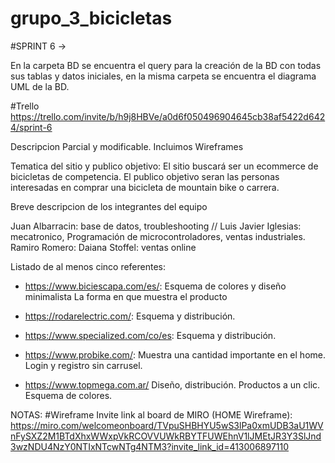 # grupo_3_bicicletas


#SPRINT 6 ->

En la carpeta BD se encuentra el query para la creación de la BD con todas sus tablas y datos iniciales,
en la misma carpeta se encuentra el diagrama UML de la BD.


#Trello
https://trello.com/invite/b/h9j8HBVe/a0d6f050496904645cb38af5422d6424/sprint-6



Descripcion Parcial y modificable. Incluimos Wireframes

Tematica del sitio y publico objetivo: El sitio buscará ser un ecommerce de bicicletas de competencia.
El publico objetivo seran las personas interesadas en comprar una bicicleta de mountain bike o carrera.


Breve descripcion de los integrantes del equipo

Juan Albarracin: base de datos, troubleshooting //
Luis Javier Iglesias: mecatronico, Programación de microcontroladores, ventas industriales.
Ramiro Romero: 
Daiana Stoffel:  ventas online


Listado de al menos cinco referentes: 

- https://www.biciescapa.com/es/:
    Esquema de colores y diseño minimalista
    La forma en que muestra el producto

- https://rodarelectric.com/:
    Esquema y distribución.

- https://www.specialized.com/co/es:
    Esquema y distribución.

- https://www.probike.com/:
    Muestra una cantidad importante en el home.
    Login y registro sin carrusel.
    
- https://www.topmega.com.ar/
    Diseño, distribución.
    Productos a un clic. 
    Esquema de colores.




NOTAS:
#Wireframe
Invite link al board de MIRO (HOME Wireframe): https://miro.com/welcomeonboard/TVpuSHBHYU5wS3lPa0xmUDB3aU1WVnFySXZ2M1BTdXhxWWxpVkRCOVVUWkRBYTFUWEhnV1lJMEtJR3Y3SlJnd3wzNDU4NzY0NTIxNTcwNTg4NTM3?invite_link_id=413006897110


